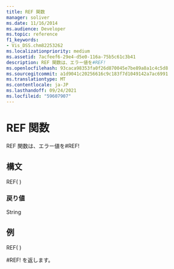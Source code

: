 ```yaml
---
title: REF 関数
manager: soliver
ms.date: 11/16/2014
ms.audience: Developer
ms.topic: reference
f1_keywords:
- Vis_DSS.chm82253262
ms.localizationpriority: medium
ms.assetid: 7acfeef6-29e4-d5e0-116a-75b5c61c3b41
description: REF 関数は、エラー値を#REF!
ms.openlocfilehash: 93caca98353fa0f26d870045e7be89a8a1c4c5d8
ms.sourcegitcommit: a1d9041c20256616c9c183f7d1049142a7ac6991
ms.translationtype: MT
ms.contentlocale: ja-JP
ms.lasthandoff: 09/24/2021
ms.locfileid: "59607907"
---
```

# <a name="ref-function"></a>REF 関数

REF 関数は、エラー値を#REF!
  
## <a name="syntax"></a>構文

REF( )
  
### <a name="return-value"></a>戻り値

String
  
## <a name="example"></a>例

REF( ) 
  
#REF! を返します。 
  

